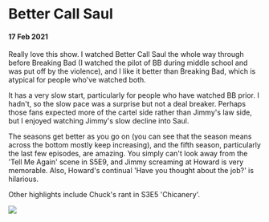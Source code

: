 # Better Call Saul

#### 17 Feb 2021

Really love this show. I watched Better Call Saul the whole way through before Breaking Bad (I watched the pilot of BB during middle school and was put off by the violence), and I like it better than Breaking Bad, which is atypical for people who've watched both.

It has a very slow start, particularly for people who have watched BB prior. I hadn't, so the slow pace was a surprise but not a deal breaker. Perhaps those fans expected more of the cartel side rather than Jimmy's law side, but I enjoyed watching Jimmy's slow decline into Saul.

The seasons get better as you go on (you can see that the season means across the bottom mostly keep increasing), and the fifth season, particularly the last few episodes, are amazing. You simply can't look away from the 'Tell Me Again' scene in S5E9, and Jimmy screaming at Howard is very memorable. Also, Howard's continual 'Have you thought about the job?' is hilarious.

Other highlights include Chuck's rant in S3E5 'Chicanery'.

![](https://lh3.googleusercontent.com/vMoFNaq_uNvCN37mQ5nM7zb53pCXIFP_28ZYXMOwVx6UouHFXAyR0NfJ6Z6KAgqDDJQtVYPF3V2819CcvTD-In8p6PNZxt5vSMKEN2WGcSgYhHDLs_sRVPLNXHDjUPY9NQ=w1280)